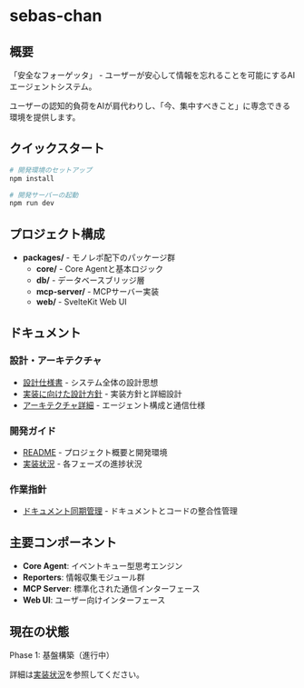 # sebas-chan

## 概要

「安全なフォーゲッタ」 - ユーザーが安心して情報を忘れることを可能にするAIエージェントシステム。

ユーザーの認知的負荷をAIが肩代わりし、「今、集中すべきこと」に専念できる環境を提供します。

## クイックスタート

```bash
# 開発環境のセットアップ
npm install

# 開発サーバーの起動
npm run dev
```

## プロジェクト構成

- **packages/** - モノレポ配下のパッケージ群
  - **core/** - Core Agentと基本ロジック
  - **db/** - データベースブリッジ層
  - **mcp-server/** - MCPサーバー実装
  - **web/** - SvelteKit Web UI

## ドキュメント

### 設計・アーキテクチャ
- [設計仕様書](docs/ideas/1.設計仕様書.md) - システム全体の設計思想
- [実装に向けた設計方針](docs/ideas/3.実装に向けた設計方針.md) - 実装方針と詳細設計
- [アーキテクチャ詳細](docs/ARCHITECTURE.md) - エージェント構成と通信仕様

### 開発ガイド
- [README](README.md) - プロジェクト概要と開発環境
- [実装状況](docs/IMPLEMENTATION_STATUS.md) - 各フェーズの進捗状況

### 作業指針
- [ドキュメント同期管理](prompts/DOCUMENT_CODE_SYNC.md) - ドキュメントとコードの整合性管理

## 主要コンポーネント

- **Core Agent**: イベントキュー型思考エンジン
- **Reporters**: 情報収集モジュール群
- **MCP Server**: 標準化された通信インターフェース
- **Web UI**: ユーザー向けインターフェース

## 現在の状態

Phase 1: 基盤構築（進行中）

詳細は[実装状況](docs/IMPLEMENTATION_STATUS.md)を参照してください。